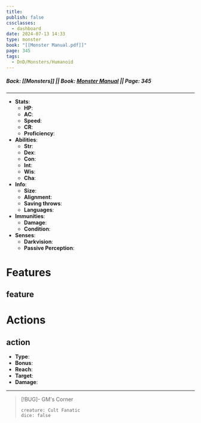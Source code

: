 ```yaml
---
title: 
publish: false
cssclasses:
  - dashboard
date: 2024-07-13 14:33
type: monster
book: "[[Monster Manual.pdf]]"
page: 345
tags:
  - DnD/Monsters/Humanoid
---
```

##### Back: [[Monsters]] || Book: [Monster Manual](https://drive.google.com/drive/folders/1O5bhpYizcIT5xxAoLOuzCRht_PVS7VSG?usp=sharing) || Page: 345

---

- **Stats**:
	- **HP**: 
	- **AC**: 
	- **Speed**: 
	- **CR**: 
	- **Proficiency**: 
- **Abilities**:
	- **Str**: 
	- **Dex**: 
	- **Con**: 
	- **Int**: 
	- **Wis**: 
	- **Cha**: 
- **Info**:
	- **Size**: 
	- **Alignment**: 
	- **Saving throws**: 
	- **Languages**: 
- **Immunities**:
	- **Damage**: 
	- **Condition**: 
- **Senses**:
	- **Darkvision**: 
	- **Passive Perception**: 

# Features
## feature


# Actions
## action
- **Type**: 
- **Bonus**: 
- **Reach**: 
- **Target**: 
- **Damage**: 

---



> [!BUG]- GM's Corner
> ```statblock
> creature: Cult Fanatic
> dice: false
> ```